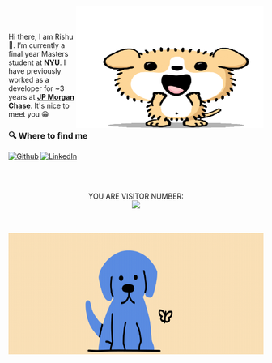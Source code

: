 <p align="right"> 
  <img align="right" src="./assets/excited-puppy.gif" height="240" width="370"/>
</p>
<br>
<br>
<br>
Hi there, I am Rishu 👋. I’m currently a final year Masters student at <strong><a href="https://www.nyu.edu">NYU</a></strong>. I have previously worked as a developer for ~3 years at <strong><a href="https://www.jpmorganchase.com">JP Morgan Chase</a></strong>. It's nice to meet you 😁
<br>
<h3>🔍 Where to find me</h3>
<p><a href="https://github.com/s-rishu" target="_blank"><img alt="Github" src="https://img.shields.io/badge/GitHub-%2312100E.svg?&style=for-the-badge&logo=Github&logoColor=white" /></a> <a href="https://www.linkedin.com/in/rishu-singh-734029132/" target="_blank"><img alt="LinkedIn" src="https://img.shields.io/badge/LinkedIn-282C34?&style=for-the-badge&logo=linkedin&logoColor=white" /></a>
</p>
<br>
<br>


<!--
**s-rishu/s-rishu** is a ✨ _special_ ✨ repository because its `README.md` (this file) appears on your GitHub profile.
- I love coding, algorithms, systems and dogs.
- Oh and I also love travelling, music and anime ✨
- 
Here are some ideas to get you started:

- 🔭 I’m currently working on ...
- 🌱 I’m currently learning ...
- 👯 I’m looking to collaborate on ...
- 🤔 I’m looking for help with ...
- 💬 Ask me about ...
- 📫 How to reach me: ...
- 😄 Pronouns: ...
- ⚡ Fun fact: ...
-->
<p align="center"> 
  YOU ARE VISITOR NUMBER:<br>
  <img src="https://profile-counter.glitch.me/s-rishu/count.svg" />
</p>
<br>
<p align="center"> 
  <img align="center" src="./assets/footer.gif" height="240" width="110%"/>
</p>
